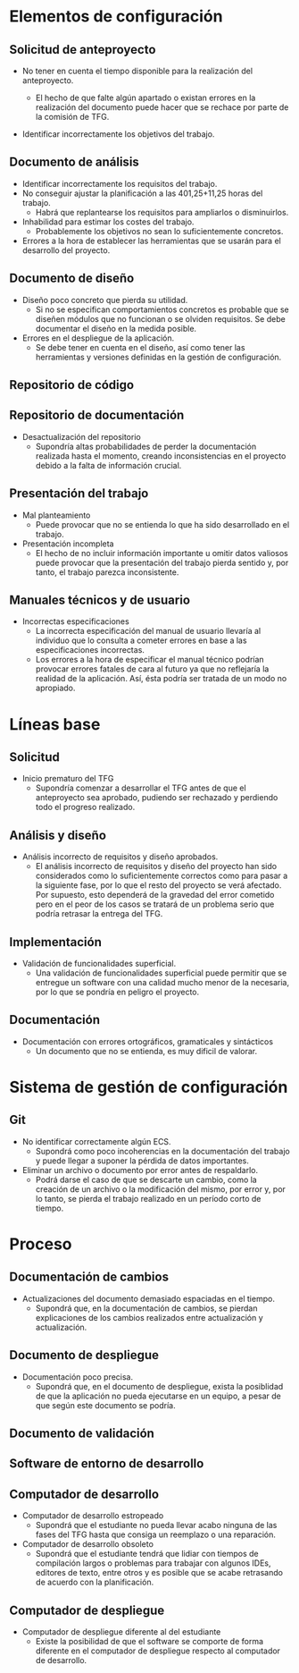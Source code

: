 # Elementos de configuración
## Solicitud de anteproyecto

* No tener en cuenta el tiempo disponible para la realización del anteproyecto.
    * El hecho de que falte algún apartado o existan errores en la realización del documento puede hacer que se rechace por parte de la comisión de TFG. 

* Identificar incorrectamente los objetivos del trabajo.

## Documento de análisis

* Identificar incorrectamente los requisitos del trabajo.
* No conseguir ajustar la planificación a las 401,25+11,25 horas del trabajo.
    * Habrá que replantearse los requisitos para ampliarlos o disminuirlos.
* Inhabilidad para estimar los costes del trabajo.
    * Probablemente los objetivos no sean lo suficientemente concretos.
* Errores a la hora de establecer las herramientas que se usarán para el desarrollo del proyecto.

## Documento de diseño

* Diseño poco concreto que pierda su utilidad.
    * Si no se especifican comportamientos concretos es probable que se diseñen módulos que no funcionan o se olviden requisitos. Se debe documentar el diseño en la medida posible.
* Errores en el despliegue de la aplicación.
    * Se debe tener en cuenta en el diseño, así como tener las herramientas y versiones definidas en la gestión de configuración.

## Repositorio de código

## Repositorio de documentación
* Desactualización del repositorio
	* Supondría altas probabilidades de perder la documentación realizada hasta el momento, creando inconsistencias en el proyecto debido a la falta de información crucial.  	

## Presentación del trabajo
* Mal planteamiento
	* Puede provocar que no se entienda lo que ha sido desarrollado en el trabajo. 
* Presentación incompleta
	* El hecho de no incluir información importante u omitir datos valiosos puede provocar que la presentación del trabajo pierda sentido y, por tanto, el trabajo parezca inconsistente. 

## Manuales técnicos y de usuario
* Incorrectas especificaciones
	* La incorrecta especificación del manual de usuario llevaría al individuo que lo consulta a cometer errores en base a las especificaciones incorrectas.
	* Los errores a la hora de especificar el manual técnico podrían provocar errores fatales de cara al futuro ya que no reflejaría la realidad de la aplicación. Así, ésta podría ser tratada de un modo no apropiado. 

# Líneas base

## Solicitud
* Inicio prematuro del TFG
	* Supondría comenzar a desarrollar el TFG antes de que el anteproyecto sea aprobado, pudiendo ser rechazado y perdiendo todo el progreso realizado.


## Análisis y diseño
* Análisis incorrecto de requisitos y diseño aprobados.
	* El análisis incorrecto de requisitos y diseño del proyecto han sido considerados como lo suficientemente correctos como para pasar a la siguiente fase, por lo que el resto del proyecto se verá afectado. Por supuesto, esto dependerá de la gravedad del error cometido pero en el peor de los casos se tratará de un problema serio que podría retrasar la entrega del TFG.

## Implementación
* Validación de funcionalidades superficial.
	* Una validación de funcionalidades superficial puede permitir que se entregue un software con una calidad mucho menor de la necesaria, por lo que se pondría en peligro el proyecto. 

## Documentación
* Documentación con errores ortográficos, gramaticales y sintácticos
	* Un documento que no se entienda, es muy dificil de valorar.

# Sistema de gestión de configuración

## Git

* No identificar correctamente algún ECS.
    * Supondrá como poco incoherencias en la documentación del trabajo y puede llegar a suponer la pérdida de datos importantes.
* Eliminar un archivo o documento por error antes de respaldarlo.
	* Podrá darse el caso de que se descarte un cambio, como la creación de un archivo o la modificación del mismo, por error y, por lo tanto, se pierda el trabajo realizado en un período corto de tiempo.

# Proceso
## Documentación de cambios
* Actualizaciones del documento demasiado espaciadas en el tiempo.
	* Supondrá que, en la documentación de cambios, se pierdan explicaciones de los cambios realizados entre actualización y actualización.

## Documento de despliegue
* Documentación poco precisa.
	* Supondrá que, en el documento de despliegue, exista la posiblidad de que la aplicación no pueda ejecutarse en un equipo, a pesar de que según este documento se podría.

## Documento de validación

## Software de entorno de desarrollo

## Computador de desarrollo
* Computador de desarrollo estropeado
	* Supondrá que el estudiante no pueda llevar acabo ninguna de las fases del TFG hasta que consiga un reemplazo o una reparación.
* Computador de desarrollo obsoleto
	* Supondrá que el estudiante tendrá que lidiar con tiempos de compilación largos o problemas para trabajar con algunos IDEs, editores de texto, entre otros y es posible que se acabe retrasando de acuerdo con la planificación.

## Computador de despliegue
* Computador de despliegue diferente al del estudiante
	* Existe la posibilidad de que el software se comporte de forma diferente en el computador de despliegue respecto al computador de desarrollo.

